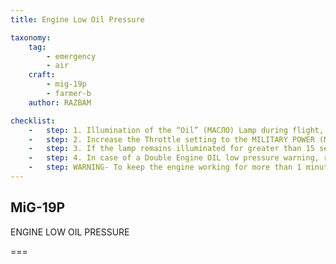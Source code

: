 ```yaml
---
title: Engine Low Oil Pressure

taxonomy:
    tag:
        - emergency
        - air
    craft: 
        - mig-19p
        - farmer-b
    author: RAZBAM

checklist:
    -   step: 1. Illumination of the “Oil” (МАСЛО) Lamp during flight, stop any maneuver and return to straight and level flight. 
    -   step: 2. Increase the Throttle setting to the MILITARY POWER (МАКСИМАЛ) position and check if the lamp remains illuminated. 
    -   step: 3. If the lamp remains illuminated for greater than 15 seconds, carry out a manual engine shutdown, by placing the respective throttle into the STOP (СТОП) position, and carry out an expedited return to the airbase.
    -   step: 4. In case of a Double Engine OIL low pressure warning, return to the airbase if possible or search for place to land or eject as required.
    -   step: WARNING- To keep the engine working for more than 1 minute with low oil pressure can generate an engine fire on the engine destruction in the worst case.
---
```


## MiG-19P 
ENGINE LOW OIL PRESSURE 

===

